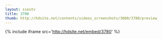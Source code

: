 ```yaml
---
layout: sieutv
title: 3780
thumb: http://hdsite.net/contents/videos_screenshots/3000/3780/preview_360p.mp4.jpg
---
```

{% include iframe src='http://hdsite.net/embed/3780' %}
 
